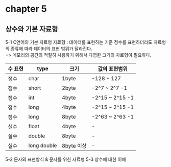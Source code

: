 # chapter 5
## 상수와 기본 자료형

5-1 C언어의 기본 자료형
  자료형 : 데이터를 표현하는 기준 
  정수를 표현하더라도 자료형의 종류에 따라 데이터의 표현 범위가 달라진다. <br> 
  => 메모리의 공간의 적절히 사용하기 위해서 다영한 크기의 자료형이 필요하다.

|수 표현| type | 크기 | 값의 표현범위 |
|-------|------|------|---------------|
| 정수  | char | 1byte| -128 ~ 127     |
| 정수  | short| 2byte| -2^7 ~ 2^7 -1  |
| 정수  | int  | 4byte| -2^15 ~ 2^15 -1|
| 정수  | long | 4byte| -2^15 ~ 2^15 -1|   
| 정수  | long | 8byte| -2^63 ~ 2^63 -1|
| 실수  | float| 4byte| -|
| 실수  | double| 8byte| -|
| 실수  | long double| 8byte 이상| -|

5-2 문자의 표현방식 & 문자를 위한 자료형
5-3 상수에 대한 이해 

